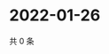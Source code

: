 # 2022-01-26

共 0 条

<!-- BEGIN WEIBO -->
<!-- 最后更新时间 Wed Jan 26 2022 23:00:45 GMT+0800 (China Standard Time) -->

<!-- END WEIBO -->
